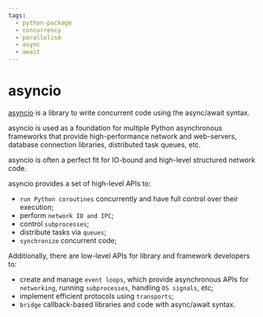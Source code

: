 ```yaml
---
tags:
  - python-package
  - concurrency
  - parallelism
  - async
  - await
---
```


# asyncio

[asyncio](https://docs.python.org/3/library/asyncio.html) is a library to write concurrent code using the async/await syntax.

asyncio is used as a foundation for multiple Python asynchronous frameworks that provide high-performance network and web-servers, database connection libraries, distributed task queues, etc.

asyncio is often a perfect fit for IO-bound and high-level structured network code.

asyncio provides a set of high-level APIs to:

* `run Python coroutines` concurrently and have full control over their execution;
* perform `network IO and IPC`;
* control `subprocesses`;
* distribute tasks via `queues`;
* `synchronize` concurrent code;

Additionally, there are low-level APIs for library and framework developers to:

* create and manage `event loops`, which provide asynchronous APIs for `networking`, running `subprocesses`, handling `OS signals`, etc;
* implement efficient protocols using `transports`;
* `bridge` callback-based libraries and code with async/await syntax.
